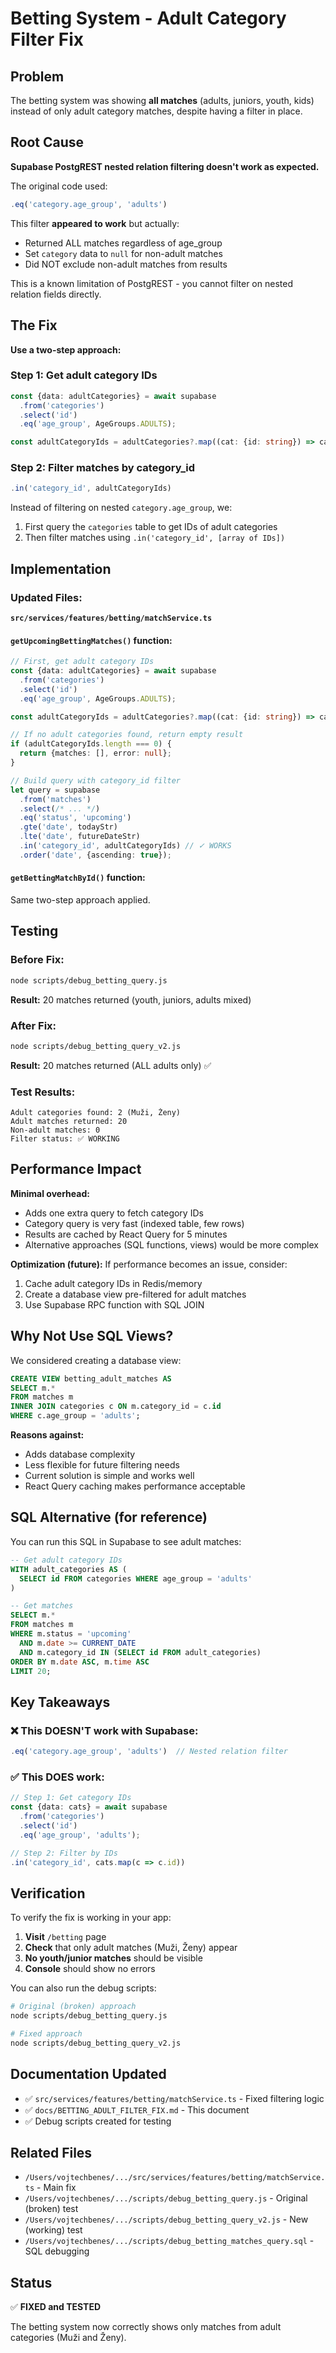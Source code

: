 # Betting System - Adult Category Filter Fix

## Problem

The betting system was showing **all matches** (adults, juniors, youth, kids) instead of only adult category matches, despite having a filter in place.

## Root Cause

**Supabase PostgREST nested relation filtering doesn't work as expected.**

The original code used:
```typescript
.eq('category.age_group', 'adults')
```

This filter **appeared to work** but actually:
- Returned ALL matches regardless of age_group
- Set `category` data to `null` for non-adult matches
- Did NOT exclude non-adult matches from results

This is a known limitation of PostgREST - you cannot filter on nested relation fields directly.

## The Fix

**Use a two-step approach:**

### Step 1: Get adult category IDs
```typescript
const {data: adultCategories} = await supabase
  .from('categories')
  .select('id')
  .eq('age_group', AgeGroups.ADULTS);

const adultCategoryIds = adultCategories?.map((cat: {id: string}) => cat.id) || [];
```

### Step 2: Filter matches by category_id
```typescript
.in('category_id', adultCategoryIds)
```

Instead of filtering on nested `category.age_group`, we:
1. First query the `categories` table to get IDs of adult categories
2. Then filter matches using `.in('category_id', [array of IDs])`

## Implementation

### Updated Files:

**`src/services/features/betting/matchService.ts`**

#### `getUpcomingBettingMatches()` function:
```typescript
// First, get adult category IDs
const {data: adultCategories} = await supabase
  .from('categories')
  .select('id')
  .eq('age_group', AgeGroups.ADULTS);

const adultCategoryIds = adultCategories?.map((cat: {id: string}) => cat.id) || [];

// If no adult categories found, return empty result
if (adultCategoryIds.length === 0) {
  return {matches: [], error: null};
}

// Build query with category_id filter
let query = supabase
  .from('matches')
  .select(/* ... */)
  .eq('status', 'upcoming')
  .gte('date', todayStr)
  .lte('date', futureDateStr)
  .in('category_id', adultCategoryIds) // ✓ WORKS
  .order('date', {ascending: true});
```

#### `getBettingMatchById()` function:
Same two-step approach applied.

## Testing

### Before Fix:
```bash
node scripts/debug_betting_query.js
```
**Result:** 20 matches returned (youth, juniors, adults mixed)

### After Fix:
```bash
node scripts/debug_betting_query_v2.js
```
**Result:** 20 matches returned (ALL adults only) ✅

### Test Results:
```
Adult categories found: 2 (Muži, Ženy)
Adult matches returned: 20
Non-adult matches: 0
Filter status: ✅ WORKING
```

## Performance Impact

**Minimal overhead:**
- Adds one extra query to fetch category IDs
- Category query is very fast (indexed table, few rows)
- Results are cached by React Query for 5 minutes
- Alternative approaches (SQL functions, views) would be more complex

**Optimization (future):**
If performance becomes an issue, consider:
1. Cache adult category IDs in Redis/memory
2. Create a database view pre-filtered for adult matches
3. Use Supabase RPC function with SQL JOIN

## Why Not Use SQL Views?

We considered creating a database view:
```sql
CREATE VIEW betting_adult_matches AS
SELECT m.*
FROM matches m
INNER JOIN categories c ON m.category_id = c.id
WHERE c.age_group = 'adults';
```

**Reasons against:**
- Adds database complexity
- Less flexible for future filtering needs
- Current solution is simple and works well
- React Query caching makes performance acceptable

## SQL Alternative (for reference)

You can run this SQL in Supabase to see adult matches:
```sql
-- Get adult category IDs
WITH adult_categories AS (
  SELECT id FROM categories WHERE age_group = 'adults'
)

-- Get matches
SELECT m.*
FROM matches m
WHERE m.status = 'upcoming'
  AND m.date >= CURRENT_DATE
  AND m.category_id IN (SELECT id FROM adult_categories)
ORDER BY m.date ASC, m.time ASC
LIMIT 20;
```

## Key Takeaways

### ❌ This DOESN'T work with Supabase:
```typescript
.eq('category.age_group', 'adults')  // Nested relation filter
```

### ✅ This DOES work:
```typescript
// Step 1: Get category IDs
const {data: cats} = await supabase
  .from('categories')
  .select('id')
  .eq('age_group', 'adults');

// Step 2: Filter by IDs
.in('category_id', cats.map(c => c.id))
```

## Verification

To verify the fix is working in your app:

1. **Visit** `/betting` page
2. **Check** that only adult matches (Muži, Ženy) appear
3. **No youth/junior matches** should be visible
4. **Console** should show no errors

You can also run the debug scripts:
```bash
# Original (broken) approach
node scripts/debug_betting_query.js

# Fixed approach
node scripts/debug_betting_query_v2.js
```

## Documentation Updated

- ✅ `src/services/features/betting/matchService.ts` - Fixed filtering logic
- ✅ `docs/BETTING_ADULT_FILTER_FIX.md` - This document
- ✅ Debug scripts created for testing

## Related Files

- `/Users/vojtechbenes/.../src/services/features/betting/matchService.ts` - Main fix
- `/Users/vojtechbenes/.../scripts/debug_betting_query.js` - Original (broken) test
- `/Users/vojtechbenes/.../scripts/debug_betting_query_v2.js` - New (working) test
- `/Users/vojtechbenes/.../scripts/debug_betting_matches_query.sql` - SQL debugging

## Status

✅ **FIXED and TESTED**

The betting system now correctly shows only matches from adult categories (Muži and Ženy).
